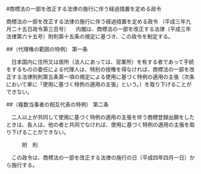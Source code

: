 #商標法の一部を改正する法律の施行に伴う経過措置を定める政令



商標法の一部を改正する法律の施行に伴う経過措置を定める政令
（平成三年九月二十五日政令第三百号）
　内閣は、商標法の一部を改正する法律（平成三年法律第六十五号）附則第十五条の規定に基づき、この政令を制定する。

##（代理権の範囲の特例）
第一条

　日本国内に住所又は居所（法人にあっては、営業所）を有する者であって手続をするものの委任による代理人は、特別の授権を得なければ、商標法の一部を改正する法律附則第五条第一項の規定による使用に基づく特例の適用の主張（次条において単に「使用に基づく特例の適用の主張」という。）を取り下げることができない。



##（複数当事者の相互代表の特例）
第二条

　二人以上が共同して使用に基づく特例の適用の主張を伴う商標登録出願をしたときは、各人は、他の者と共同でなければ、使用に基づく特例の適用の主張を取り下げることができない。




　　　附　則


　この政令は、商標法の一部を改正する法律の施行の日（平成四年四月一日）から施行する。





